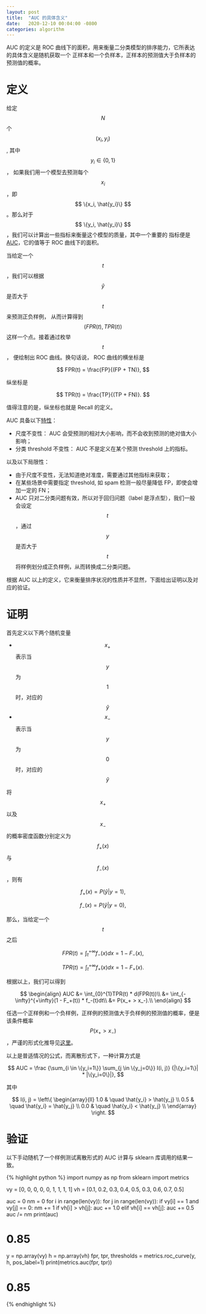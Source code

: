 ```yaml
---
layout: post
title:  "AUC 的具体含义"
date:   2020-12-10 00:04:00 -0800
categories: algorithm
---
```

AUC 的定义是 ROC 曲线下的面积，用来衡量二分类模型的排序能力，它所表达的具体含义是随机获取一个
正样本和一个负样本，正样本的预测值大于负样本的预测值的概率。

# 定义

给定 $$ N $$ 个 $$ \left ( x_i, y_i \right ) $$, 其中 $$ y_i \in \{0, 1\} $$，
如果我们用一个模型去预测每个 $$ x_i $$，即 $$ \{x_i, \hat{y_i}\} $$。那么对于
$$ \{y_i, \hat{y_i}\} $$，我们可以计算出一些指标来衡量这个模型的质量，其中一个重要的
指标便是 [AUC][auc-link]，它的值等于 ROC 曲线下的面积。

当给定一个 $$ t $$，我们可以根据 $$ \hat{y} $$ 是否大于 $$ t $$ 来预测正负样例，
从而计算得到 $$ \left (FPR(t), TPR(t) \right ) $$ 这样一个点。接着通过枚举 $$ t $$，
便绘制出 ROC 曲线。换句话说， ROC 曲线的横坐标是

$$ FPR(t) = \frac{FP}{(FP + TN)}, $$

纵坐标是

$$ TPR(t) = \frac{TP}{(TP + FN)}. $$

值得注意的是，纵坐标也就是 Recall 的定义。

AUC 具备以下[特性][auc-property-link]：

- 尺度不变性： AUC 会受预测的相对大小影响，而不会收到预测的绝对值大小影响；
- 分类 threshold 不变性： AUC 不是定义在某个预测 threshold 上的指标。

以及以下局限性：

- 由于尺度不变性，无法知道绝对准度，需要通过其他指标来获取；
- 在某些场景中需要指定 threshold, 如 spam 检测一般尽量降低 FP，即使会增加一定的 FN；
- AUC 只对二分类问题有效，所以对于回归问题（label 是浮点型），我们一般会设定 $$ t $$，通过
$$ y $$ 是否大于 $$ t $$ 将样例划分成正负样例，从而转换成二分类问题。

根据 AUC 以上的定义，它来衡量排序状况的性质并不显然，下面给出证明以及对应的验证。

# 证明

首先定义以下两个随机变量

- $$ x_+ $$ 表示当 $$ y $$ 为 $$ 1 $$ 时，对应的 $$ \hat{y} $$
- $$ x_- $$ 表示当 $$ y $$ 为 $$ 0 $$ 时，对应的 $$ \hat{y} $$

将 $$ x_+ $$ 以及 $$ x_- $$ 的概率密度函数分别定义为 $$ f_+(x) $$ 与 $$ f_-(x) $$，则有

$$ f_+(x) = P \left( \hat{y} \vert y=1 \right), $$

$$ f_-(x) = P \left( \hat{y} \vert y=0 \right), $$

那么，当给定一个 $$ t $$ 之后

$$ FPR(t) = \int_{t}^{+\infty}f_-(x)dx = 1 - F_-(x), $$

$$ TPR(t) = \int_{t}^{+\infty}f_+(x)dx = 1 - F_+(x). $$

根据以上，我们可以得到

$$
\begin{align}
AUC &= \int_{0}^{1}TPR(t) * d(FPR(t))\\
    &= \int_{-\infty}^{+\infty}(1 - F_+(t)) * f_-(t)dt\\
    &= P(x_+ > x_-).\\
\end{align}
$$

任选一个正样例和一个负样例，正样例的预测值大于负样例的预测值的概率，便是该条件概率
$$ P(x_+ > x_-) $$，严谨的形式化推导见[这里][auc-blog-link]。

以上是普适情况的公式，而离散形式下，一种计算方式是

$$ AUC = \frac {\sum_{i \in \{y_i=1\}} \sum_{j \in \{y_j=0\}} I(i, j)} {|\{y_i=1\}| * |\{y_i=0\}|}, $$

其中

$$
I(i, j) = \left\{ \begin{array}{ll}
   1.0 & \quad \hat{y_i} > \hat{y_j} \\
   0.5 & \quad \hat{y_i} = \hat{y_j} \\
   0.0 & \quad \hat{y_i} < \hat{y_j} \\
\end{array} \right.
$$

# 验证

以下手动随机了一个样例测试离散形式的 AUC 计算与 sklearn 库调用的结果一致。

{% highlight python %}
import numpy as np
from sklearn import metrics

vy = [0, 0, 0, 0, 0, 1, 1, 1, 1]
vh = [0.1, 0.2, 0.3, 0.4, 0.5, 0.3, 0.6, 0.7, 0.5]

auc = 0
nm = 0
for i in range(len(vy)):
  for j in range(len(vy)):
    if vy[i] == 1 and vy[j] == 0:
      nm += 1
      if vh[i] > vh[j]:
        auc += 1.0
      elif vh[i] == vh[j]:
        auc += 0.5
auc /= nm
print(auc)
# 0.85

y = np.array(vy)
h = np.array(vh)
fpr, tpr, thresholds = metrics.roc_curve(y, h, pos_label=1)
print(metrics.auc(fpr, tpr))
# 0.85
{% endhighlight %}

[auc-link]: https://en.wikipedia.org/wiki/Receiver_operating_characteristic#Area_under_the_curve
[auc-blog-link]: https://www.alexejgossmann.com/auc/
[auc-property-link]: https://developers.google.com/machine-learning/crash-course/classification/roc-and-auc
